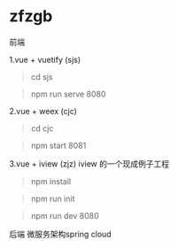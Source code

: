 # zfzgb
前端 

1.vue + vuetify (sjs)
>cd sjs 

>npm run serve
8080

2.vue + weex (cjc)
>cd cjc

>npm start
8081

3.vue + iview (zjz) iview 的一个现成例子工程
>npm install

>npm run init 

>npm run dev
8080



	
后端 微服务架构spring cloud 







